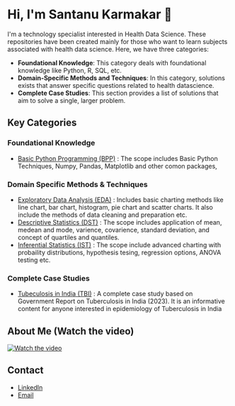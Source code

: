 # Hi, I'm Santanu Karmakar 👋

I'm a technology specialist interested in Health Data Science. These repositories have been created mainly for those who want to learn subjects associated with health data science. Here, we have three categories:

- **Foundational Knowledge**: This category deals with foundational knowledge like Python, R, SQL, etc.
- **Domain-Specific Methods and Techniques**: In this category, solutions exists that answer specific questions related to health datascience.
- **Complete Case Studies**: This section provides a list of solutions that aim to solve a single, larger problem.


## Key Categories
<!--
<p align="right">
  <a href="https://www.youtube.com/watch?v=9jBWk1SDq9g" target="_blank">
    <img src="https://img.shields.io/badge/take_a_tour-watch_a_video-blue" alt="Watch Video">
  </a>
</p>
-->

### Foundational Knowledge

- [Basic Python Programming (BPP)](https://github.com/fromsantanu/BPP-Main) :  The scope includes Basic Python Techniques, Numpy, Pandas, Matplotlib and other comon packages,
<!--
- [Basic SQL concept Understanding (BSU)](https://github.com/fromsantanu/BSU-Main) :  The section covers basic MySQL knowledge with standard SQL techniques that are commonly required to store and retrieve data.
-->

### Domain Specific Methods & Techniques
- [Exploratory Data Analysis (EDA)](https://github.com/fromsantanu/EDA-Main) : Includes basic charting methods like line chart, bar chart, histogram, pie chart and scatter charts. It also include the methods of data cleaning and preparation etc.
- [Descriptive Statistics (DST)](https://github.com/fromsantanu/DST-Main) : The scope includes application of mean, medean and mode, varience, covarience, standard deviation, and concept of quartiles and quantiles.
- [Inferential Statistics (IST)](https://github.com/fromsantanu/IST-Main) : The scope include advanced charting with probaility distributions, hypothesis tesing, regression options, ANOVA testing etc. 
<!--

- [Behavioral Health Analytics (BHA) (Currently disabled)](#) : Explore the impact of behavioral factors such as smoking, diet, sleep, exercise and stress on health outcomes.
- [Geospatial Analysis of Disease Spread (GADS) (Currently disabled)](#) : Analyze and visualize the geographic distribution of diseases using GIS tools and dealing with maps and coordinates.
- [Infectious Disease Modeling (IDM) (Comming soon) (Currently disabled)](#) : It will include python scripts for different disease tracking models like SIR, SIER, SIS etc. with examples of disease like Covid, Dengue, TB etc.
- [Non-infectious Disease Modeling (NIDM) (Currently disabled)](#) : Develop Agent-Based Models to understand the spread of diseases in a population by simulating the interactions of individuals.
- [Bio-Statistical Analysis (BSA) (Currently disabled)](#) : Implementing Time-Series Analysis, Clinical Trial Data Analysis, Survival Analysis, Causal Analysis etc using Python and R.
- [Data engineering (DEM) (Currently disabled)](#) : These will be a collection of python and SQL scripts extraction, scrapping, cleaning, transfomation and validation of data.
-->
### Complete Case Studies

- [Tubeculosis in India (TBI)](https://github.com/fromsantanu/TBI-Main) : A complete case study based on Government Report on Tuberculosis in India (2023). It is an informative content for anyone interested in epidemiology of Tuberculosis in India

## About Me (Watch the video) 
[![Watch the video](https://img.youtube.com/vi/9Fm0vvlb7JQ/hqdefault.jpg)](https://www.youtube.com/watch?v=9Fm0vvlb7JQ)

## Contact
- [LinkedIn](https://www.linkedin.com/in/santanukarmakar/)
- [Email](mailto:fromsantanu@gmailcom)
